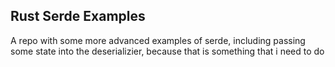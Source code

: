 ## Rust Serde Examples  

A repo with some more advanced examples of serde,
including passing some state into the deserializier, because that is something that i need to do 